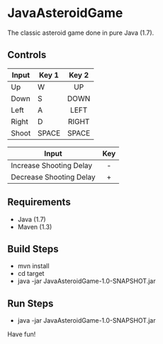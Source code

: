 # JavaAsteroidGame
The classic asteroid game done in pure Java (1.7).

## Controls


| Input  | Key 1   | Key 2   |
| ----   | -----   |:-------:|
| Up     | W       | UP		 |
| Down   | S       | DOWN	 |
| Left   | A       | LEFT	 |
| Right  | D 	   | RIGHT	 |
| Shoot  | SPACE   | SPACE	 | 

| Input  				   | Key    |
| ------------------------ |:------:|
| Increase Shooting Delay  | -      |
| Decrease Shooting Delay  | +      |


## Requirements

- Java (1.7)
- Maven (1.3)

## Build Steps

* mvn install
* cd target
* java -jar JavaAsteroidGame-1.0-SNAPSHOT.jar

## Run Steps

* java -jar JavaAsteroidGame-1.0-SNAPSHOT.jar

Have fun!



